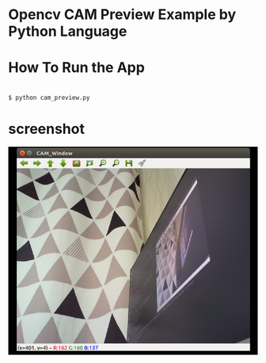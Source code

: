 # Opencv CAM Preview Example by Python Language

# How To Run the App


<pre><code>
$ python cam_preview.py
</code></pre>


# screenshot
![](./img/screenshot.png)
